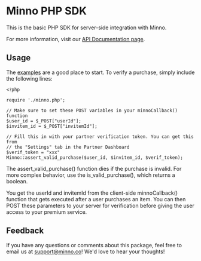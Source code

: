 Minno PHP SDK
================

This is the basic PHP SDK for server-side integration with Minno.

For more information, visit our [API Documentation page](https://www.minno.co/docs).

Usage
-----

The [examples][examples] are a good place to start. To verify a purchase, simply
include the following lines:

    <?php

    require './minno.php';

    // Make sure to set these POST variables in your minnoCallback() function
    $user_id = $_POST["userId"];
    $invitem_id = $_POST["invitemId"];

    // Fill this in with your partner verification token. You can get this from
    // the "Settings" tab in the Partner Dashboard
    $verif_token = "xxx"
    Minno::assert_valid_purchase($user_id, $invitem_id, $verif_token);

The assert\_valid\_purchase() function dies if the purchase is invalid. For more
complex behavior, use the is\_valid\_purchase(), which returns a boolean.

You get the userId and invitemId from the client-side minnoCallback() function
that gets executed after a user purchases an item. You can then POST these
parameters to your server for verification before giving the user access to your
premium service.

[examples]: http://github.com/minno/minno-php-sdk/tree/master/examples

Feedback
--------

If you have any questions or comments about this package, feel free to email us
at support@minno.co! We'd love to hear your thoughts!
